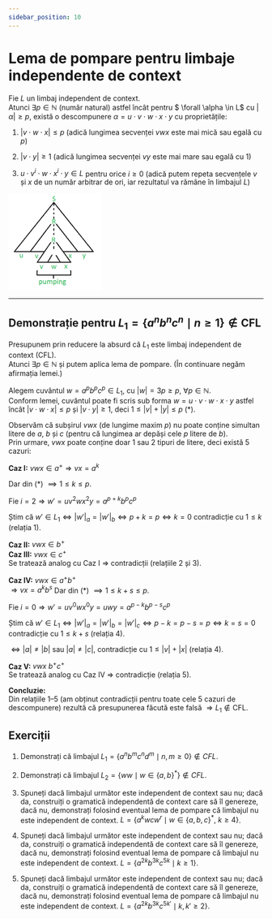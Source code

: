 ```yaml
--- 
sidebar_position: 10
---
```


# Lema de pompare pentru limbaje independente de context

Fie $L$ un limbaj independent de context.  
Atunci $\exists p \in \mathbb{N}$ (număr natural) astfel încât pentru $ \forall \alpha \in L$ cu $|\alpha| \geq p$, există o descompunere $\alpha = u \cdot v \cdot w \cdot x \cdot y$ cu proprietățile:

1. $|v \cdot w \cdot x| \leq p$ (adică lungimea secvenței $vwx$ este mai mică sau egală cu $p$)

2. $|v \cdot y| \geq 1$ (adică lungimea secvenței $vy$ este mai mare sau egală cu 1)

3. $u \cdot v^i \cdot w \cdot x^i \cdot y \in L$ pentru orice $i \geq 0$ (adică putem repeta secvențele $v$ și $x$ de un număr arbitrar de ori, iar rezultatul va rămâne în limbajul $L$)

![Schema lema de pompare CFL](../static/img/tutoriat9/pumping.png)

---

## Demonstrație pentru $L_1 = \{ a^n b^n c^n \mid n \geq 1 \} \notin \text{CFL}$

Presupunem prin reducere la absurd că $L_1$ este limbaj independent de context (CFL).  
Atunci $\exists p \in \mathbb{N}$ și putem aplica lema de pompare. (În continuare negăm afirmația lemei.)

Alegem cuvântul $w = a^p b^p c^p \in L_1$, cu $|w| = 3p \geq p$, $\forall p \in \mathbb{N}$.  
Conform lemei, cuvântul poate fi scris sub forma $w = u \cdot v \cdot w \cdot x \cdot y$ astfel încât $|v \cdot w \cdot x| \leq p$ și $|v \cdot y| \geq 1$, deci $1 \leq |v| + |y| \leq p$ (*).

Observăm că subșirul $vwx$ (de lungime maxim $p$) nu poate conține simultan litere de $a$, $b$ și $c$ (pentru că lungimea ar depăși cele $p$ litere de $b$).  
Prin urmare, $vwx$ poate conține doar 1 sau 2 tipuri de litere, deci există 5 cazuri:

**Caz I:** $vwx \in a^+ \Rightarrow vx = a^k$

Dar din (*) $\implies 1 \leq k \leq p$.

Fie $i = 2 \Rightarrow w' = u v^2 w x^2 y = a^{p+k} b^p c^p$

Știm că $w' \in L_1 \Leftrightarrow |w'|_a = |w'|_b \Leftrightarrow p+k = p \Leftrightarrow k = 0$
contradicție cu $1 \leq k$ (relația 1).

**Caz II:** $vwx \in b^+$  
**Caz III:** $vwx \in c^+$  
Se tratează analog cu Caz I $\Rightarrow$ contradicții (relațiile 2 și 3).

**Caz IV:** $vwx \in a^+ b^+$  
$\Rightarrow vx = a^k b^s$
Dar din (*) $\implies 1 \leq k + s \leq p$.

Fie $i = 0 \Rightarrow w' = u v^0 w x^0 y = u w y = a^{p-k} b^{p-s} c^p$

Știm că $w' \in L_1 \Leftrightarrow |w'|_a = |w'|_b = |w'|_c \Leftrightarrow p-k = p-s = p \Leftrightarrow k = s = 0$
contradicție cu $1 \leq k + s$ (relația 4).

$\Leftrightarrow |a| \neq |b|$ sau $|a| \neq |c|$, contradicție cu $1 \leq |v| + |x|$ (relația 4).

**Caz V:** $vwx \ b^+ c^+$  
Se tratează analog cu Caz IV $\Rightarrow$ contradicție (relația 5).

**Concluzie:**  
Din relațiile 1–5 (am obținut contradicții pentru toate cele 5 cazuri de descompunere) rezultă că presupunerea făcută este falsă $\Rightarrow L_1 \notin \text{CFL}$.


## Exerciții

1. Demonstrați că limbajul $L_1 = \{ a^n b^m c^n d^m \mid n, m \geq 0 \} \notin CFL$.

2. Demonstrați că limbajul $L_2 = \{ ww \mid w \in \{a, b\}^* \} \notin CFL$.

3. Spuneți dacă limbajul următor este independent de context sau nu; dacă da, construiți o gramatică independentă de context care să îl genereze, dacă nu, demonstrați folosind eventual lema de pompare că limbajul nu este independent de context.
   $L = \{ a^k w c w^r \mid w \in \{a, b, c\}^*,\ k \geq 4 \}$.

4. Spuneți dacă limbajul următor este independent de context sau nu; dacă da, construiți o gramatică independentă de context care să îl genereze, dacă nu, demonstrați folosind eventual lema de pompare că limbajul nu este independent de context.
   $L = \{ a^{2k} b^{3k} c^{5k} \mid k \geq 1 \}$.

5. Spuneți dacă limbajul următor este independent de context sau nu; dacă da, construiți o gramatică independentă de context care să îl genereze, dacă nu, demonstrați folosind eventual lema de pompare că limbajul nu este independent de context.
   $L = \{ a^{2k} b^{3k} c^{5k'} \mid k, k' \geq 2 \}$.
